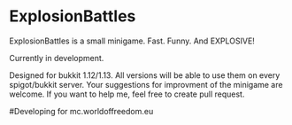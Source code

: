 # ExplosionBattles
ExplosionBattles is a small minigame. Fast. Funny. And EXPLOSIVE!

Currently in development.

Designed for bukkit 1.12/1.13.
All versions will be able to use them on every spigot/bukkit server.
Your suggestions for improvment of the minigame are welcome.
If you want to help me, feel free to create pull request.

#Developing for mc.worldoffreedom.eu
